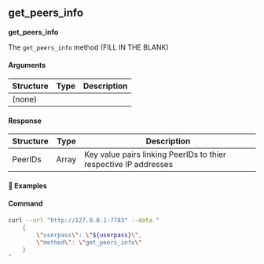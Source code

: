 
## get\_peers\_info

**get_peers_info**

The `get_peers_info` method (FILL IN THE BLANK)

#### Arguments

| Structure | Type | Description |
| --------- | ---- | ----------- |
| (none)    |      |             |

#### Response

| Structure                           | Type | Description |
| ----------------------------------- | ---- | ----------- |
| PeerIDs | Array      | Key value pairs linking PeerIDs to thier respective IP addresses  |


#### :pushpin: Examples


#### Command

```bash
curl --url "http://127.0.0.1:7783" --data "
	{
        \"userpass\": \"${userpass}\",
        \"method\": \"get_peers_info\"
    }
"
```

<div style="margin-top: 0.5rem;">

<collapse-text hidden title="Response">

#### Response (success)

```json
{
  "result":{
  	"12D3KooWM8BrDBXc1TVw2vswoqYcQVn7fFvpAvcCfaV2Uqg2L9jU":["/ip4/89.248.168.39/tcp/38890"],
  	"12D3KooWJ3dEWK7ym1uwc5SmwbmfFSRmELrA9aPJYxFRrQCCNdwF":["/ip4/188.124.46.112/tcp/38890/p2p/12D3KooWJ3dEWK7ym1uwc5SmwbmfFSRmELrA9aPJYxFRrQCCNdwF"],
  	"12D3KooWL6yrrNACb7t7RPyTEPxKmq8jtrcbkcNd6H5G2hK7bXaL":["/ip4/168.119.236.233/tcp/38890/p2p/12D3KooWL6yrrNACb7t7RPyTEPxKmq8jtrcbkcNd6H5G2hK7bXaL"],
  	"12D3KooWPR2RoPi19vQtLugjCdvVmCcGLP2iXAzbDfP3tp81ZL4d":["/ip4/168.119.237.13/tcp/38890/p2p/12D3KooWPR2RoPi19vQtLugjCdvVmCcGLP2iXAzbDfP3tp81ZL4d"],
  	"12D3KooWKxavLCJVrQ5Gk1kd9m6cohctGQBmiKPS9XQFoXEoyGmS":["/ip4/168.119.236.249/tcp/38890/p2p/12D3KooWKxavLCJVrQ5Gk1kd9m6cohctGQBmiKPS9XQFoXEoyGmS"],
  	"12D3KooWDbBdifGp3viDR4dCECEFKepjhwhd2YwAqgNVdXpEeewu":["/ip4/80.82.76.214/tcp/38890"],
  	"12D3KooWJDoV9vJdy6PnzwVETZ3fWGMhV41VhSbocR1h2geFqq9Y":["/ip4/89.248.173.231/tcp/38890"]
  }
}
```

</collapse-text>

</div>

